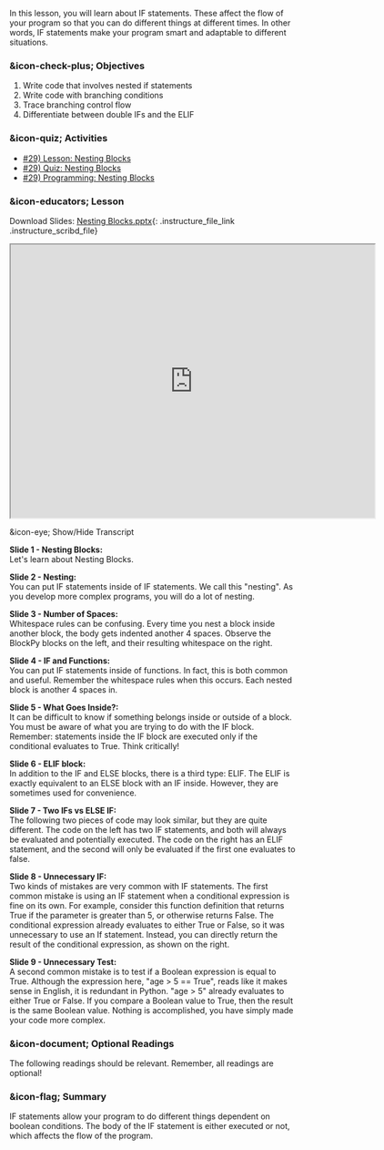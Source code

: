 In this lesson, you will learn about IF statements. These affect the flow of
your program so that you can do different things at different times. In other
words, IF statements make your program smart and adaptable to different
situations.

###  &icon-check-plus; Objectives

  1. Write code that involves nested if statements
  2. Write code with branching conditions
  3. Trace branching control flow
  4. Differentiate between double IFs and the ELIF

###  &icon-quiz; Activities

  * [#29) Lesson: Nesting Blocks](#video)
  * [#29) Quiz: Nesting Blocks](https://vt.instructure.com/courses/66476/assignments/356646)
  * [#29) Programming: Nesting Blocks](https://vt.instructure.com/courses/66476/assignments/356670 "#29\) Programming: Nesting Blocks" )

###  &icon-educators; Lesson

Download Slides: [Nesting
Blocks.pptx](https://vt.instructure.com/courses/66476/files/5919840/download?verifier=VPjUQXaqzTV52NG7ePFmnGHFvK41Qh161im2jrTm&wrap=1
"Nesting Blocks.pptx" ){: .instructure_file_link .instructure_scribd_file}

<iframe height="150" width="300" style="width: 640px; height: 480px;"
webkitallowfullscreen="webkitallowfullscreen" title="Nested Ifs"
mozallowfullscreen="mozallowfullscreen"
src="https://www.youtube.com/embed/6AaULEfcgv4?feature=oembed&rel=0"
allowfullscreen="allowfullscreen"></iframe>

&icon-eye; Show/Hide Transcript

**Slide 1 - Nesting Blocks:**  
Let's learn about Nesting Blocks.

**Slide 2 - Nesting:**  
You can put IF statements inside of IF statements. We call this "nesting". As
you develop more complex programs, you will do a lot of nesting.

**Slide 3 - Number of Spaces:**  
Whitespace rules can be confusing. Every time you nest a block inside another
block, the body gets indented another 4 spaces. Observe the BlockPy blocks on
the left, and their resulting whitespace on the right.

**Slide 4 - IF and Functions:**  
You can put IF statements inside of functions. In fact, this is both common
and useful. Remember the whitespace rules when this occurs. Each nested block
is another 4 spaces in.

**Slide 5 - What Goes Inside?:**  
It can be difficult to know if something belongs inside or outside of a block.
You must be aware of what you are trying to do with the IF block. Remember:
statements inside the IF block are executed only if the conditional evaluates
to True. Think critically!

**Slide 6 - ELIF block:**  
In addition to the IF and ELSE blocks, there is a third type: ELIF. The ELIF
is exactly equivalent to an ELSE block with an IF inside. However, they are
sometimes used for convenience.

**Slide 7 - Two IFs vs ELSE IF:**  
The following two pieces of code may look similar, but they are quite
different. The code on the left has two IF statements, and both will always be
evaluated and potentially executed. The code on the right has an ELIF
statement, and the second will only be evaluated if the first one evaluates to
false.

**Slide 8 - Unnecessary IF:**  
Two kinds of mistakes are very common with IF statements. The first common
mistake is using an IF statement when a conditional expression is fine on its
own. For example, consider this function definition that returns True if the
parameter is greater than 5, or otherwise returns False. The conditional
expression already evaluates to either True or False, so it was unnecessary to
use an If statement. Instead, you can directly return the result of the
conditional expression, as shown on the right.

**Slide 9 - Unnecessary Test:**  
A second common mistake is to test if a Boolean expression is equal to True.
Although the expression here, "age &gt; 5 == True", reads like it makes sense
in English, it is redundant in Python. "age &gt; 5" already evaluates to
either True or False. If you compare a Boolean value to True, then the result
is the same Boolean value. Nothing is accomplished, you have simply made your
code more complex.

###  &icon-document; Optional Readings

The following readings should be relevant. Remember, all readings are
optional!

###  &icon-flag; Summary

IF statements allow your program to do different things dependent on boolean
conditions. The body of the IF statement is either executed or not, which
affects the flow of the program.